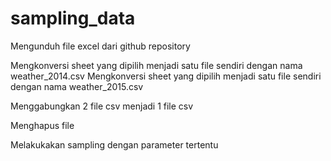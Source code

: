 # sampling_data

Mengunduh file excel dari github repository

Mengkonversi sheet yang dipilih menjadi satu file sendiri dengan nama weather_2014.csv
Mengkonversi sheet yang dipilih menjadi satu file sendiri dengan nama weather_2015.csv

Menggabungkan 2 file csv menjadi 1 file csv

Menghapus file

Melakukakan sampling dengan parameter tertentu
